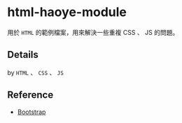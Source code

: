 # html-haoye-module

用於 `HTML` 的範例檔案，用來解決一些重複 CSS 、 JS 的問題。


## Details

by `HTML` 、 `CSS` 、 `JS`


## Reference

- [Bootstrap](http://getbootstrap.com/)
